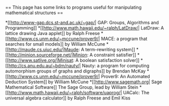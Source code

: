 == This page has some links to programs useful for manipulating mathematical structures ==

  *[[http://www-gap.dcs.st-and.ac.uk/~gap/| GAP: Groups, Algorithms and Programming]]
  *[[http://www.math.hawaii.edu/~ralph/LatDraw/| LatDraw: A lattice drawing Java applet]] by Ralph Freese
  *[[http://www.cs.unm.edu/~mccune/prover9/| MACE: a program that searches for small models]] by William McCune
  *[[http://maude.cs.uiuc.edu/|Maude: A term-rewriting system]]
  *[[http://minion.sourceforge.net/|Minion: A constraint satisfier]]
  *[[http://www.satlive.org/|Minisat: A boolean satisfaction solver]]
  *[[http://cs.anu.edu.au/~bdm/nauty/| Nauty: a program for computing automorphism groups of graphs and digraphs]] by Brendan McKay
  *[[http://www.cs.unm.edu/~mccune/prover9/| Prover9: An Automated Deduction System]] by William McCune
  *[[http://www.sagemath.org| Sage Mathematical Software]] The Sage Group, lead by William Stein
  *[[http://www.math.hawaii.edu/~ralph/software/uaprog/| UACalc: The universal algebra calculator]] by Ralph Freese and Emil Kiss

